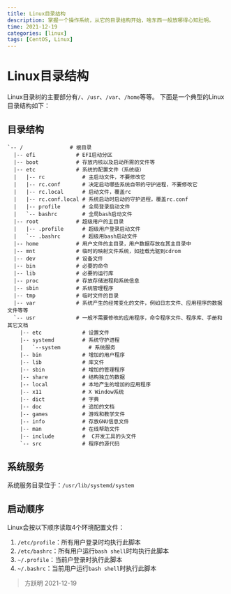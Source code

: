 ```yaml
---
title: Linux目录结构
description: 掌握一个操作系统，从它的目录结构开始，啥东西一般放哪得心知肚明。
time: 2021-12-19
categories: [linux]
tags: [CentOS, Linux]
---
```


# Linux目录结构

Linux目录树的主要部分有`/`、`/usr`、`/var`、`/home`等等。
下面是一个典型的Linux目录结构如下：

## 目录结构

```
`-- /               # 根目录
  |-- efi             # EFI启动分区
  |-- boot            # 存放内核以及启动所需的文件等
  |-- etc             # 系统的配置文件（系统级）
  |   |-- rc            # 主启动文件，不要修改它
  |   |-- rc.conf       # 决定启动哪些系统自带的守护进程，不要修改它
  |   |-- rc.local      # 启动文件，覆盖rc
  |   |-- rc.conf.local # 系统启动时启动的守护进程，覆盖rc.conf
  |   |-- profile       # 全局登录启动文件
  |   `-- bashrc        # 全局bash启动文件
  |-- root            # 超级用户的主目录
  |   |-- .profile      # 超级用户登录启动文件
  |   `-- .bashrc       # 超级用bash启动文件
  |-- home            # 用户文件的主目录，用户数据存放在其主目录中
  |-- mnt             # 临时的映射文件系统，如挂载光驱到cdrom
  |-- dev             # 设备文件
  |-- bin             # 必要的命令
  |-- lib             # 必要的运行库
  |-- proc            # 存放存储进程和系统信息
  |-- sbin            # 系统管理程序
  |-- tmp             # 临时文件的目录
  |-- var             # 系统产生的经常变化的文件，例如日志文件、应用程序的数据文件等等
  `-- usr             # 一般不需要修改的应用程序，命令程序文件、程序库、手册和其它文档
    |-- etc             # 设置文件
    |-- systemd         # 系统守护进程
    |   `--system         # 系统服务
    |-- bin             # 增加的用户程序
    |-- lib             # 库文件
    |-- sbin            # 增加的管理程序
    |-- share           # 结构独立的数据
    |-- local           # 本地产生的增加的应用程序
    |-- x11             # X Window系统
    |-- dict            # 字典
    |-- doc             # 追加的文档
    |-- games           # 游戏和教学文件
    |-- info            # 存放GNU信息文件
    |-- man             # 在线帮助文件
    |-- include         #  C开发工具的头文件
    `-- src             # 程序的源代码
```

## 系统服务

系统服务目录位于：`/usr/lib/systemd/system`

## 启动顺序

Linux会按以下顺序读取4个环境配置文件：

1. `/etc/profile`：所有用户登录时均执行此脚本
2. `/etc/bashrc`：所有用户运行`bash shell`时均执行此脚本
3. `~/.profile`：当前户登录时执行此脚本
4. `~/.bashrc`：当前用户运行`bash shell`时执行此脚本

> 方跃明
> 2021-12-19
